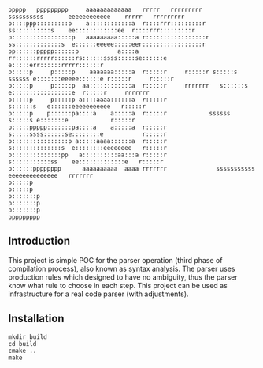                                                                                                                    
                                                                                                                   
                                                                                                                   
                                                                                                                   
                                                                                                                   
                                                                                                                   
    ppppp   ppppppppp     aaaaaaaaaaaaa   rrrrr   rrrrrrrrr       ssssssssss       eeeeeeeeeeee    rrrrr   rrrrrrrrr   
    p::::ppp:::::::::p    a::::::::::::a  r::::rrr:::::::::r    ss::::::::::s    ee::::::::::::ee  r::::rrr:::::::::r  
    p:::::::::::::::::p   aaaaaaaaa:::::a r:::::::::::::::::r ss:::::::::::::s  e::::::eeeee:::::eer:::::::::::::::::r 
    pp::::::ppppp::::::p           a::::a rr::::::rrrrr::::::rs::::::ssss:::::se::::::e     e:::::err::::::rrrrr::::::r
    p:::::p     p:::::p    aaaaaaa:::::a  r:::::r     r:::::r s:::::s  ssssss e:::::::eeeee::::::e r:::::r     r:::::r
    p:::::p     p:::::p  aa::::::::::::a  r:::::r     rrrrrrr   s::::::s      e:::::::::::::::::e  r:::::r     rrrrrrr
    p:::::p     p:::::p a::::aaaa::::::a  r:::::r                  s::::::s   e::::::eeeeeeeeeee   r:::::r            
    p:::::p    p::::::pa::::a    a:::::a  r:::::r            ssssss   s:::::s e:::::::e            r:::::r            
    p:::::ppppp:::::::pa::::a    a:::::a  r:::::r            s:::::ssss::::::se::::::::e           r:::::r            
    p::::::::::::::::p a:::::aaaa::::::a  r:::::r            s::::::::::::::s  e::::::::eeeeeeee   r:::::r            
    p::::::::::::::pp   a::::::::::aa:::a r:::::r             s:::::::::::ss    ee:::::::::::::e   r:::::r            
    p::::::pppppppp      aaaaaaaaaa  aaaa rrrrrrr              sssssssssss        eeeeeeeeeeeeee   rrrrrrr            
    p:::::p                                                                                                           
    p:::::p                                                                                                           
    p:::::::p                                                                                                          
    p:::::::p                                                                                                          
    p:::::::p                                                                                                          
    ppppppppp                                                                                                          
                                                                                                                   

## Introduction
This project is simple POC for the parser operation (third phase of compilation process), also known as syntax analysis. The parser uses production rules
which designed to have no ambiguity, thus the parser know what rule to choose in each step. 
This project can be used as infrastructure for a real code parser (with adjustments).

## Installation
```
mkdir build
cd build
cmake ..
make
```
